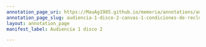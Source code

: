 ```yaml
---
annotation_page_uri: https://MauAg1985.github.io/memoria/annotations/audiencia-1-disco-2-canvas-1-condiciones-de-reclusi-n-clandestina--testigo--personas-detenidas-desaparecidas--centro-clandestino-de-detenci-n--victima-de-la-represi-n--riesgo-para-la-salud--alimentaci-n.json
annotation_page_slug: audiencia-1-disco-2-canvas-1-condiciones-de-reclusi-n-clandestina--testigo--personas-detenidas-desaparecidas--centro-clandestino-de-detenci-n--victima-de-la-represi-n--riesgo-para-la-salud--alimentaci-n
layout: annotation_page
manifest_label: Audiencia 1 disco 2

---
```

